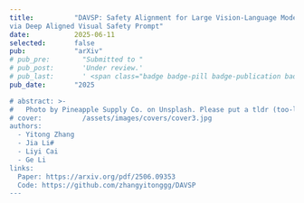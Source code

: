 ```yaml
---
title:          "DAVSP: Safety Alignment for Large Vision-Language Models
via Deep Aligned Visual Safety Prompt"
date:           2025-06-11
selected:       false
pub:            "arXiv"
# pub_pre:        "Submitted to "
# pub_post:       'Under review.'
# pub_last:       ' <span class="badge badge-pill badge-publication badge-success">CCF-A, Poster</span>'
pub_date:       "2025

# abstract: >-
#   Photo by Pineapple Supply Co. on Unsplash. Please put a tldr (too-long-didnt-read, 1~2 sentences) of your publication here. It is not recommended to put the actual abstract here because it is usually too long to fit in. $\LaTeX$ is supported. $a=b+c$.
# cover:          /assets/images/covers/cover3.jpg
authors:
  - Yitong Zhang
  - Jia Li#
  - Liyi Cai
  - Ge Li
links:
  Paper: https://arxiv.org/pdf/2506.09353
  Code: https://github.com/zhangyitonggg/DAVSP
---
```

